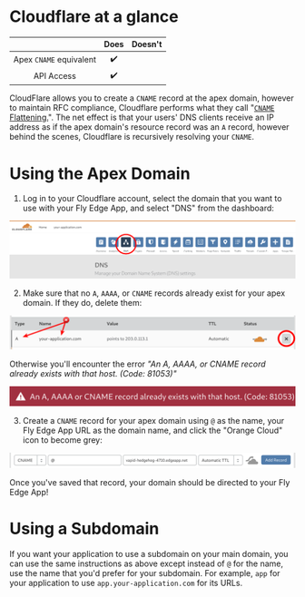 # Cloudflare at a glance

 |   | Does | Doesn't |
 | :---: | :---: | :---: |
 | Apex `CNAME` equivalent | :heavy_check_mark: | |
 | API Access | :heavy_check_mark:| |

 CloudFlare allows you to create a `CNAME` record at the apex domain, however to maintain RFC compliance, Cloudflare performs what they call "[`CNAME` Flattening.](https://support.cloudflare.com/hc/en-us/articles/200169056-Understand-and-configure-CNAME-Flattening)". The net effect is that your users' DNS clients receive an IP address as if the apex domain's resource record was an `A` record, however behind the scenes, Cloudflare is recursively resolving your `CNAME`.

# Using the Apex Domain

1. Log in to your Cloudflare account, select the domain that you want to use with your Fly Edge App, and select "DNS" from the dashboard:

![Cloudflare - Go to your DNS dashboard](./screenshots/cloudflare/cloudflare-dns-dashboard.png "Cloudflare - Go to your DNS dashboard")

2. Make sure that no `A`, `AAAA`, or `CNAME` records already exist for your apex domain. If they do, delete them:

![Cloudflare - Remove apex records](./screenshots/cloudflare/cloudflare-remove-records.png "Cloudflare - Remove apex records")

Otherwise you'll encounter the error _"An A, AAAA, or CNAME record already exists with that host. (Code: 81053)"_

![Cloudflare - An A, AAAA, or CNAME record already exists with that host. (Code: 81053)](./screenshots/cloudflare/cloudflare-apex-record-exists-error.png "An A, AAAA, or CNAME record already exists with that host. (Code: 81053)")

3. Create a `CNAME` record for your apex domain using `@` as the name, your Fly Edge App URL as the domain name, and click the "Orange Cloud" icon to become grey:

![Cloudflare - Add an apex CNAME record](./screenshots/cloudflare/cloudflare-add-cname-record.png "Cloudflare - Add an apex CNAME record")

Once you've saved that record, your domain should be directed to your Fly Edge App!

# Using a Subdomain

If you want your application to use a subdomain on your main domain, you can use the same instructions as above except instead of `@` for the name, use the name that you'd prefer for your subdomain. For example, `app` for your application to use `app.your-application.com` for its URLs.
